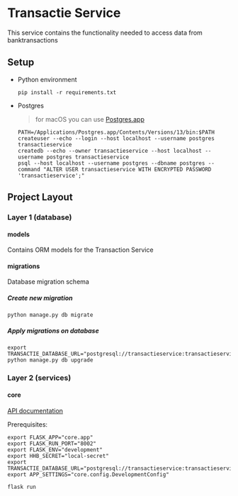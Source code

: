 # Transactie Service

This service contains the functionality needed to access data from banktransactions
 
## Setup

- Python environment
    ```shell script
    pip install -r requirements.txt
    ```

- Postgres
  > for macOS you can use [Postgres.app](https://postgresapp.com/)
    ```
    PATH=/Applications/Postgres.app/Contents/Versions/13/bin:$PATH
    createuser --echo --login --host localhost --username postgres transactieservice
    createdb --echo --owner transactieservice --host localhost --username postgres transactieservice
    psql --host localhost --username postgres --dbname postgres --command "ALTER USER transactieservice WITH ENCRYPTED PASSWORD 'transactieservice';"
    ```

## Project Layout

### Layer 1 (database)

#### models
Contains ORM models for the Transaction Service

#### migrations
Database migration schema

##### Create new migration
```shell script
python manage.py db migrate
```

##### Apply migrations on database
```shell script
export TRANSACTIE_DATABASE_URL="postgresql://transactieservice:transactieservice@localhost/transactieservice"
python manage.py db upgrade
```
### Layer 2 (services)

#### core
[API documentation](docs/openapi.yaml)

Prerequisites:

```shell script
export FLASK_APP="core.app"
export FLASK_RUN_PORT="8002"
export FLASK_ENV="development"
export HHB_SECRET="local-secret"
export TRANSACTIE_DATABASE_URL="postgresql://transactieservice:transactieservice@localhost/transactieservice"
export APP_SETTINGS="core.config.DevelopmentConfig"

flask run
```

